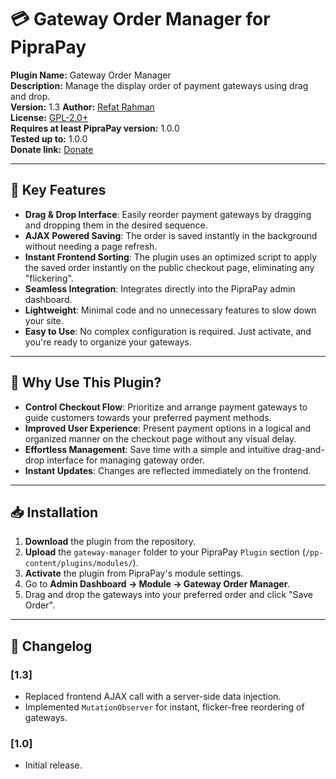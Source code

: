 # 💳 Gateway Order Manager for PipraPay

**Plugin Name:** Gateway Order Manager  
**Description:** Manage the display order of payment gateways using drag and drop.  
**Version:** 1.3 
**Author:** [Refat Rahman](https://github.com/refatbd)  
**License:** [GPL-2.0+](https://www.gnu.org/licenses/gpl-2.0.html)  
**Requires at least PipraPay version:** 1.0.0  
**Tested up to:** 1.0.0  
**Donate link:** [Donate](https://refat.ovh/donate)

---

## 📌 Key Features

-   **Drag & Drop Interface**: Easily reorder payment gateways by dragging and dropping them in the desired sequence.
-   **AJAX Powered Saving**: The order is saved instantly in the background without needing a page refresh.
-   **Instant Frontend Sorting**: The plugin uses an optimized script to apply the saved order instantly on the public checkout page, eliminating any "flickering".
-   **Seamless Integration**: Integrates directly into the PipraPay admin dashboard.
-   **Lightweight**: Minimal code and no unnecessary features to slow down your site.
-   **Easy to Use**: No complex configuration is required. Just activate, and you're ready to organize your gateways.

---

## 🎯 Why Use This Plugin?

-   **Control Checkout Flow**: Prioritize and arrange payment gateways to guide customers towards your preferred payment methods.
-   **Improved User Experience**: Present payment options in a logical and organized manner on the checkout page without any visual delay.
-   **Effortless Management**: Save time with a simple and intuitive drag-and-drop interface for managing gateway order.
-   **Instant Updates**: Changes are reflected immediately on the frontend.

---

## 📥 Installation

1.  **Download** the plugin from the repository.
2.  **Upload** the `gateway-manager` folder to your PipraPay `Plugin` section (`/pp-content/plugins/modules/`).
3.  **Activate** the plugin from PipraPay's module settings.
4.  Go to **Admin Dashboard → Module → Gateway Order Manager**.
5.  Drag and drop the gateways into your preferred order and click "Save Order".

---

## 📜 Changelog

### [1.3]
- Replaced frontend AJAX call with a server-side data injection.
- Implemented `MutationObserver` for instant, flicker-free reordering of gateways.

### [1.0]
- Initial release.